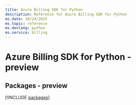 ```yaml
---
title: Azure Billing SDK for Python
description: Reference for Azure Billing SDK for Python
ms.date: 10/24/2025
ms.topic: reference
ms.devlang: python
ms.service: billing
---
```

# Azure Billing SDK for Python - preview
## Packages - preview
[!INCLUDE [packages](billing-index.md)]